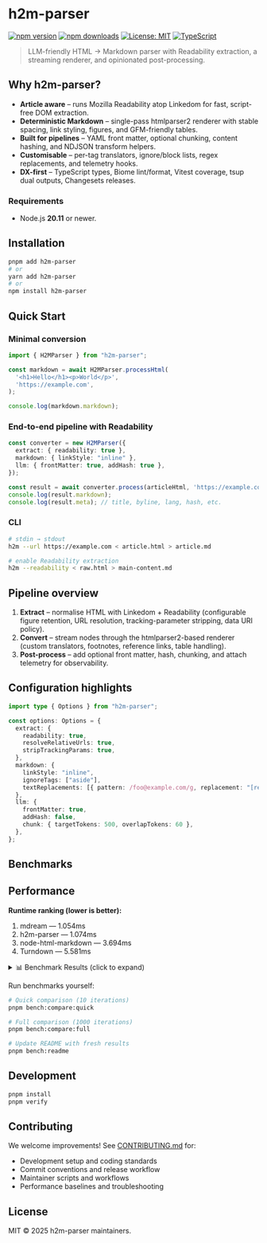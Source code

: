 # h2m-parser

[![npm version](https://img.shields.io/npm/v/h2m-parser.svg)](https://www.npmjs.com/package/h2m-parser)
[![npm downloads](https://img.shields.io/npm/dm/h2m-parser.svg)](https://www.npmjs.com/package/h2m-parser)
[![License: MIT](https://img.shields.io/badge/License-MIT-blue.svg)](https://opensource.org/licenses/MIT)
[![TypeScript](https://img.shields.io/badge/TypeScript-Ready-blue.svg)](https://www.typescriptlang.org/)

> LLM-friendly HTML → Markdown parser with Readability extraction, a streaming renderer, and opinionated post-processing.

## Why h2m-parser?

- **Article aware** – runs Mozilla Readability atop Linkedom for fast, script-free DOM extraction.
- **Deterministic Markdown** – single-pass htmlparser2 renderer with stable spacing, link styling, figures, and GFM-friendly tables.
- **Built for pipelines** – YAML front matter, optional chunking, content hashing, and NDJSON transform helpers.
- **Customisable** – per-tag translators, ignore/block lists, regex replacements, and telemetry hooks.
- **DX-first** – TypeScript types, Biome lint/format, Vitest coverage, tsup dual outputs, Changesets releases.

### Requirements

- Node.js **20.11** or newer.

## Installation

```bash
pnpm add h2m-parser
# or
yarn add h2m-parser
# or
npm install h2m-parser
```

## Quick Start

### Minimal conversion

```ts
import { H2MParser } from "h2m-parser";

const markdown = await H2MParser.processHtml(
  '<h1>Hello</h1><p>World</p>',
  'https://example.com',
);

console.log(markdown.markdown);
```

### End-to-end pipeline with Readability

```ts
const converter = new H2MParser({
  extract: { readability: true },
  markdown: { linkStyle: "inline" },
  llm: { frontMatter: true, addHash: true },
});

const result = await converter.process(articleHtml, 'https://example.com');
console.log(result.markdown);
console.log(result.meta); // title, byline, lang, hash, etc.
```

### CLI

```bash
# stdin → stdout
h2m --url https://example.com < article.html > article.md

# enable Readability extraction
h2m --readability < raw.html > main-content.md
```

## Pipeline overview

1. **Extract** – normalise HTML with Linkedom + Readability (configurable figure retention, URL resolution, tracking-parameter stripping, data URI policy).
2. **Convert** – stream nodes through the htmlparser2-based renderer (custom translators, footnotes, reference links, table handling).
3. **Post-process** – add optional front matter, hash, chunking, and attach telemetry for observability.

## Configuration highlights

```ts
import type { Options } from "h2m-parser";

const options: Options = {
  extract: {
    readability: true,
    resolveRelativeUrls: true,
    stripTrackingParams: true,
  },
  markdown: {
    linkStyle: "inline",
    ignoreTags: ["aside"],
    textReplacements: [{ pattern: /foo@example.com/g, replacement: "[redacted]" }],
  },
  llm: {
    frontMatter: true,
    addHash: false,
    chunk: { targetTokens: 500, overlapTokens: 60 },
  },
};
```

## Benchmarks

<!-- BENCHMARK:START -->
<!-- Last updated: 2025-09-29T07:21:48.642Z -->

## Performance

**Runtime ranking (lower is better):**
1. mdream — 1.054ms
2. h2m-parser — 1.074ms
3. node-html-markdown — 3.694ms
4. Turndown — 5.581ms

<details>
<summary>📊 Benchmark Results (click to expand)</summary>

### Benchmark Methodology

- **Dataset:** 94 files (5 synthetic + 89 real HTML documents)
- **Dataset path:** tests/fixtures
- **File sizes:** 21KB to 420KB (mean: ~104KB)
- **Iterations:** 1000 per file for statistical significance
- **Total runtime:** 2024.7 seconds
- **Environment:** Node.js with standard V8 optimizations

### Average Processing Time

Tested across 94 files in tests/fixtures (up to 420KB):

| Library | Without Readability | With Readability | Relative |
|---------|---------------------|------------------|----------|
| mdream | 1.054ms | ❌ Not supported | Fastest |
| **h2m-parser** ✅ | **1.074ms** | 7.639ms | **Fastest** |
| node-html-markdown | 3.694ms | ❌ Not supported | 3.50x slower |
| Turndown | 5.581ms | ❌ Not supported | 5.29x slower |

**Readability overhead (h2m-parser):** +6.565ms (enables article extraction + content cleaning)

### Performance Analysis

- **Fastest baseline:** mdream averages 1.054ms per document without Readability.
- **h2m-parser gap to mdream:** 1.02× slower ( mdream: 1.054ms → h2m-parser: 1.074ms ).
- **h2m-parser vs Turndown:** 5.20x faster (5.581ms → 1.074ms)
- **h2m-parser vs node-html-markdown:** 3.44x faster (3.694ms → 1.074ms)
- **h2m-parser vs mdream:** 0.98x slower (1.054ms → 1.074ms)
- **Readability impact:** 7.1x slower when enabled (1.074ms → 7.639ms)
- **Algorithmic complexity:** O(n) linear scaling confirmed across file sizes

### Performance Projections

Estimated processing times for different file sizes (without Readability):

```
  100KB  1ms
  1MB    11ms
  10MB   106ms
  100MB  1.1s
```

*Based on linear scaling from 104KB average file size at 1.074ms*

### Detailed Results by File Size

#### tiny (18 bytes)

| Library | Mean (ms) | P95 (ms) | P99 (ms) |
|---------|-----------|----------|----------|
| h2m-parser (no Readability) | 0.008 | 0.011 | 0.012 |
| h2m-parser (with Readability) | 0.105 | 0.141 | 0.151 |
| Turndown | 0.011 | 0.016 | 0.018 |
| node-html-markdown | 0.006 | 0.008 | 0.009 |
| Mdream | 0.002 | 0.004 | 0.004 |

#### small (84 bytes)

| Library | Mean (ms) | P95 (ms) | P99 (ms) |
|---------|-----------|----------|----------|
| h2m-parser (no Readability) | 0.009 | 0.012 | 0.012 |
| h2m-parser (with Readability) | 0.121 | 0.142 | 0.146 |
| Turndown | 0.023 | 0.028 | 0.030 |
| node-html-markdown | 0.012 | 0.015 | 0.016 |
| Mdream | 0.005 | 0.009 | 0.009 |

#### medium (369 bytes)

| Library | Mean (ms) | P95 (ms) | P99 (ms) |
|---------|-----------|----------|----------|
| h2m-parser (no Readability) | 0.011 | 0.012 | 0.012 |
| h2m-parser (with Readability) | 0.169 | 0.177 | 0.179 |
| Turndown | 0.032 | 0.034 | 0.035 |
| node-html-markdown | 0.017 | 0.020 | 0.025 |
| Mdream | 0.009 | 0.010 | 0.011 |

#### file_42 (21KB)

| Library | Mean (ms) | P95 (ms) | P99 (ms) |
|---------|-----------|----------|----------|
| h2m-parser (no Readability) | 0.246 | 0.259 | 0.264 |
| h2m-parser (with Readability) | 1.798 | 1.907 | 1.935 |
| Turndown | 1.362 | 1.444 | 1.475 |
| node-html-markdown | 0.396 | 0.414 | 0.422 |
| Mdream | 0.345 | 0.361 | 0.365 |

#### file_33 (88KB)

| Library | Mean (ms) | P95 (ms) | P99 (ms) |
|---------|-----------|----------|----------|
| h2m-parser (no Readability) | 0.983 | 1.059 | 1.081 |
| h2m-parser (with Readability) | 6.108 | 6.673 | 8.701 |
| Turndown | 5.762 | 6.988 | 7.064 |
| node-html-markdown | 2.975 | 3.206 | 3.241 |
| Mdream | 1.877 | 1.965 | 1.985 |

#### file_88 (420KB)

| Library | Mean (ms) | P95 (ms) | P99 (ms) |
|---------|-----------|----------|----------|
| h2m-parser (no Readability) | 3.002 | 3.292 | 3.375 |
| h2m-parser (with Readability) | 30.321 | 34.749 | 35.263 |
| Turndown | 13.106 | 14.789 | 14.968 |
| node-html-markdown | 7.384 | 7.854 | 7.921 |
| Mdream | 8.668 | 9.064 | 9.142 |

*See [`bench/comparison-results.md`](bench/comparison-results.md) for complete results across all 94 files*

### Feature Comparison

| Feature | h2m-parser | Turndown | node-html-markdown | mdream |
|---------|------------|----------|--------------------|--------|
| **Performance** | ✅ Fastest | ❌ +429% slower | ❌ +250% slower | ✅ Fastest |
| **Readability** | ✅ | ❌ | ❌ | ⚠️ |
| **Link cleanup** | ✅ | ❌ | ❌ | ⚠️ |
| **Front matter** | ✅ | ❌ | ❌ | ✅ |
| **Chunking** | ✅ | ❌ | ❌ | ⚠️ |
| **TypeScript** | ✅ | ❌ | ✅ | ✅ |
| **Streaming** | ✅ | ❌ | ❌ | ✅ |

### Benchmark Transparency

- **Raw results:** [`bench/.results/comparison-latest.json`](bench/.results/comparison-latest.json)
- **Benchmark runner:** [`bench/compare.js`](bench/compare.js)
- **Test dataset:** [`tests/fixtures/`](tests/fixtures/) (89 real HTML files)
- **Statistical data:** Includes mean, median, P95, P99, min/max for each test
- **Reproducible:** Run `pnpm bench:compare:full` to verify results

</details>

Run benchmarks yourself:

```bash
# Quick comparison (10 iterations)
pnpm bench:compare:quick

# Full comparison (1000 iterations)
pnpm bench:compare:full

# Update README with fresh results
pnpm bench:readme
```

<!-- BENCHMARK:END -->

## Development

```bash
pnpm install
pnpm verify
```

## Contributing

We welcome improvements! See [CONTRIBUTING.md](CONTRIBUTING.md) for:

- Development setup and coding standards
- Commit conventions and release workflow
- Maintainer scripts and workflows
- Performance baselines and troubleshooting

## License

MIT © 2025 h2m-parser maintainers.
